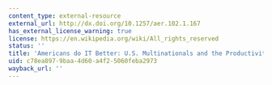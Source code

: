 ```yaml
---
content_type: external-resource
external_url: http://dx.doi.org/10.1257/aer.102.1.167
has_external_license_warning: true
license: https://en.wikipedia.org/wiki/All_rights_reserved
status: ''
title: 'Americans do IT Better: U.S. Multinationals and the Productivity Miracle'
uid: c78ea897-9baa-4d60-a4f2-5060feba2973
wayback_url: ''
---
```

